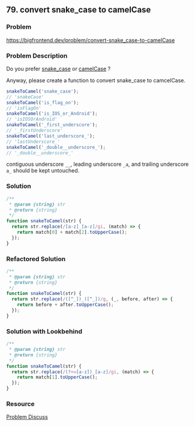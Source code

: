 ## 79. convert snake_case to camelCase

### Problem

https://bigfrontend.dev/problem/convert-snake_case-to-camelCase

### Problem Description

Do you prefer [snake_case](https://en.wikipedia.org/wiki/Snake_case) or [camelCase](https://en.wikipedia.org/wiki/Camel_case) ?

Anyway, please create a function to convert snake_case to camcelCase.

```js
snakeToCamel('snake_case');
// 'snakeCase'
snakeToCamel('is_flag_on');
// 'isFlagOn'
snakeToCamel('is_IOS_or_Android');
// 'isIOSOrAndroid'
snakeToCamel('_first_underscore');
// '_firstUnderscore'
snakeToCamel('last_underscore_');
// 'lastUnderscore_'
snakeToCamel('_double__underscore_');
// '_double__underscore_'
```

contiguous underscore `__`, leading underscore `_a`, and trailing underscore `a_` should be kept untouched.

### Solution

```js
/**
 * @param {string} str
 * @return {string}
 */
function snakeToCamel(str) {
  return str.replace(/[a-z]_[a-z]/gi, (match) => {
    return match[0] + match[2].toUpperCase();
  });
}
```

### Refactored Solution

```js
/**
 * @param {string} str
 * @return {string}
 */
function snakeToCamel(str) {
  return str.replace(/([^_])_([^_])/g, (_, before, after) => {
    return before + after.toUpperCase();
  });
}
```

### Solution with Lookbehind

```js
/**
 * @param {string} str
 * @return {string}
 */
function snakeToCamel(str) {
  return str.replace(/(?<=[a-z])_[a-z]/gi, (match) => {
    return match[1].toUpperCase();
  });
}
```

### Resource

[Problem Discuss](https://bigfrontend.dev/problem/convert-snake_case-to-camelCase/discuss)
